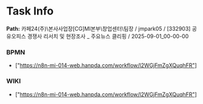 # Task Info

**Path:** 카페24(주)\본사사업장\[CG]MI본부\창업센터\팀장 / jmpark05 / [332903] 공유오피스 경쟁사 리서치 및 현장조사 _ 주요뉴스 클리핑 / 2025-09-01_00-00-00

### BPMN
- ["https://n8n-mi-014-web.hanpda.com/workflow/l2WGjFmZgXQuqhFR"]

### WIKI
- ["https://n8n-mi-014-web.hanpda.com/workflow/l2WGjFmZgXQuqhFR"]

